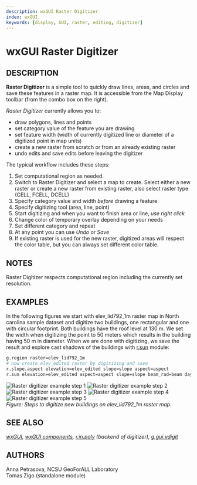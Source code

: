 ```yaml
---
description: wxGUI Raster Digitizer
index: wxGUI
keywords: [display, GUI, raster, editing, digitizer]
---
```


# wxGUI Raster Digitizer

## DESCRIPTION

**Raster Digitizer** is a simple tool to quickly draw lines, areas, and
circles and save these features in a raster map. It is accessible from
the Map Display toolbar (from the combo box on the right).

*Raster Digitizer* currently allows you to:

- draw polygons, lines and points
- set category value of the feature you are drawing
- set feature width (width of currently digitized line or diameter of a
  digitized point in map units)
- create a new raster from scratch or from an already existing raster
- undo edits and save edits before leaving the digitizer

The typical workflow includes these steps:

1. Set computational region as needed.
1. Switch to Raster Digitizer and select a map to create. Select either
   a new raster or create a new raster from existing raster, also
   select raster type (CELL, FCELL, DCELL)
1. Specify category value and width *before* drawing a feature
1. Specify digitizing tool (area, line, point)
1. Start digitizing and when you want to finish area or line, *use
   right click*
1. Change color of temporary overlay depending on your needs
1. Set different category and repeat
1. At any point you can use *Undo* or *Save*
1. If existing raster is used for the new raster, digitized areas will
   respect the color table, but you can always set different color
   table.

## NOTES

Raster Digitizer respects computational region including the currently
set resolution.

## EXAMPLES

In the following figures we start with elev_lid792_1m raster map in
North carolina sample dataset and digitize two buildings, one
rectangular and one with circular footprint. Both buildings have the
roof level at 130 m. We set the width when digitizing the point to 50
meters which results in the building having 50 m in diameter. When we
are done with digitizing, we save the result and explore cast shadows of
the buildings with [r.sun](r.sun.md) module:

```sh
g.region raster=elev_lid792_1m
# now create elev_edited raster by digitizing and save
r.slope.aspect elevation=elev_edited slope=slope aspect=aspect
r.sun elevation=elev_edited aspect=aspect slope=slope beam_rad=beam day=172 time=6
```

![Raster digitizer example step 1](wxGUI_rdigit_step1.png)
![Raster digitizer example step 2](wxGUI_rdigit_step2.png)
![Raster digitizer example step 3](wxGUI_rdigit_step3.png)
![Raster digitizer example step 4](wxGUI_rdigit_step4.png)
![Raster digitizer example step 5](wxGUI_rdigit_step5.png)\
*Figure: Steps to digitize new buildings on elev_lid792_1m raster map.*

## SEE ALSO

*[wxGUI](wxGUI.md), [wxGUI components](wxGUI.components.md),
[r.in.poly](r.in.poly.md) (backend of digitizer),
[g.gui.vdigit](g.gui.vdigit.md)*

## AUTHORS

Anna Petrasova, NCSU GeoForALL Laboratory\
Tomas Zigo (standalone module)
